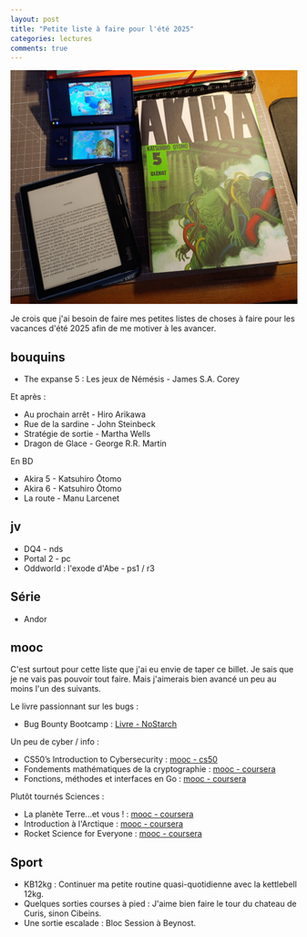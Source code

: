 ```yaml
---
layout: post
title: "Petite liste à faire pour l'été 2025"
categories: lectures
comments: true
---
```


![ete 2025](https://github.com/homeostasie/bouquins/raw/master/_pics/blog/2025/pro-vac-ete-2025.jpg)

Je crois que j'ai besoin de faire mes petites listes de choses à faire pour les vacances d'été 2025 afin de me motiver à les avancer. 

## bouquins

* The expanse 5 : Les jeux de Némésis - James S.A. Corey

Et après : 

* Au prochain arrêt - Hiro Arikawa
* Rue de la sardine - John Steinbeck
* Stratégie de sortie - Martha Wells
* Dragon de Glace - George R.R. Martin

En BD

* Akira 5 - Katsuhiro Ōtomo
* Akira 6 - Katsuhiro Ōtomo
* La route - Manu Larcenet

## jv

* DQ4 - nds
* Portal 2 - pc
* Oddworld : l'exode d'Abe - ps1 / r3

## Série

* Andor

## mooc

C'est surtout pour cette liste que j'ai eu envie de taper ce billet. Je sais que je ne vais pas pouvoir tout faire. Mais j'aimerais bien avancé un peu au moins l'un des suivants. 

Le livre passionnant sur les bugs : 
* Bug Bounty Bootcamp :  [Livre - NoStarch](https://nostarch.com/bug-bounty-bootcam)

Un peu de cyber / info :
* CS50’s Introduction to Cybersecurity : [mooc - cs50](https://cs50.harvard.edu/cybersecurity/)
* Fondements mathématiques de la cryptographie : [mooc - coursera](https://www.coursera.org/learn/mathematical-foundations-cryptography)
* Fonctions, méthodes et interfaces en Go : [mooc - coursera](https://www.coursera.org/learn/golang-functions-methods/)

Plutôt tournés Sciences : 
* La planète Terre...et vous ! : [mooc - coursera](https://www.coursera.org/learn/planet-earth)
* Introduction à l'Arctique : [mooc - coursera](https://www.coursera.org/learn/intro-to-the-arctic/)
* Rocket Science for Everyone : [mooc - coursera](https://www.coursera.org/learn/rocket-science-for-everyone/)

## Sport

* KB12kg :  Continuer ma petite routine quasi-quotidienne avec la kettlebell 12kg.
* Quelques sorties courses à pied : J'aime bien faire le tour du chateau de Curis, sinon Cibeins. 
* Une sortie escalade : Bloc Session à Beynost. 
